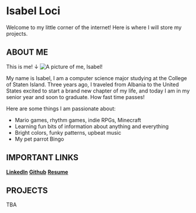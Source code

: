 # Isabel Loci
Welcome to my little corner of the internet! Here is where I will store my projects.

## ABOUT ME

This is me!
↓
![A picture of me, Isabel!](https://media.licdn.com/dms/image/D4E03AQFkIRBMwSmvfg/profile-displayphoto-shrink_200_200/0/1677998034234?e=1727913600&v=beta&t=T8TAKqtGkYDfMRrgv_ZJ98ueg_B3BTgMe4PlbR4qBNU)

My name is Isabel, I am a computer science major studying at the College of Staten Island. Three years ago, I traveled from Albania to the United States excited to start a brand new chapter of my life, and today I am in my senior year and soon to graduate. How fast time passes!

Here are some things I am passionate about:
- Mario games, rhythm games, indie RPGs, Minecraft
- Learning fun bits of information about anything and everything
- Bright colors, funky patterns, upbeat music
- My pet parrot Bingo

## IMPORTANT LINKS
[**LinkedIn**](https://www.linkedin.com/in/isabel-loci/)
[**Github**](https://github.com/belbop)
[**Resume**](https://drive.google.com/file/d/1O7yzgw2qmu1kiiichN-LdZeaYWDGBr3S/view?usp=sharing)

## PROJECTS
TBA
